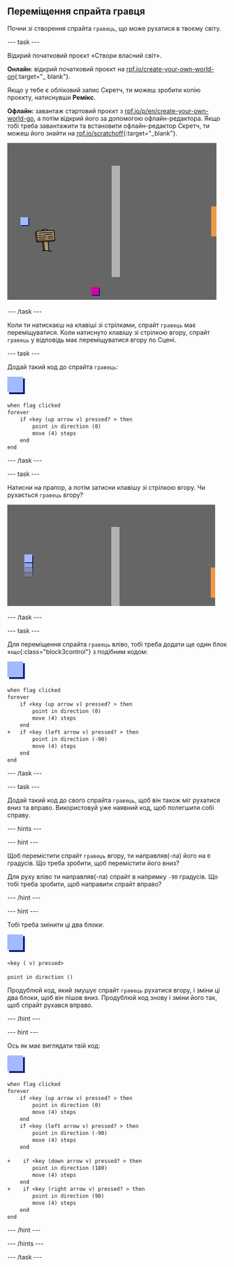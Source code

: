 ## Переміщення спрайта гравця

Почни зі створення спрайта `гравець`, що може рухатися в твоєму світу.

\--- task \---

Відкрий початковий проєкт «Створи власний світ».

**Онлайн**: відкрий початковий проєкт на [rpf.io/create-your-own-world-on](https://rpf.io/create-your-own-world-on){:target="_ blank"}.

Якщо у тебе є обліковий запис Скретч, ти можеш зробити копію проєкту, натиснувши **Ремікс**.

**Офлайн:** завантаж стартовий проєкт з [rpf.io/p/en/create-your-own-world-go](https://rpf.io/p/en/create-your-own-world-go), а потім відкрий його за допомогою офлайн-редактора. Якщо тобі треба завантажити та встановити офлайн-редактор Скретч, ти можеш його знайти на [rpf.io/scratchoff](https://rpf.io/scratchoff){:target="_blank"}.

![знімок екрана](images/world-starter.png)

\--- /task \---

Коли ти натискаєш на клавіші зі стрілками, спрайт `гравець` має переміщуватися. Коли натиснуто клавішу зі стрілкою вгору, спрайт `гравець` у відповідь має переміщуватися вгору по Сцені.

\--- task \---

Додай такий код до спрайта `гравець`:

![гравець](images/player.png)

```blocks3
when flag clicked
forever
    if <key (up arrow v) pressed? > then
        point in direction (0)
        move (4) steps
    end
end
```

\--- /task \---

\--- task \---

Натисни на прапор, а потім затисни клавішу зі стрілкою вгору. Чи рухається `гравець` вгору?

![знімок екрана](images/world-up.png)

\--- /task \---

\--- task \---

Для переміщення спрайта `гравець` вліво, тобі треба додати ще один блок `якщо`{:class="block3control"} з подібним кодом:

![гравець](images/player.png)

```blocks3
when flag clicked
forever
    if <key (up arrow v) pressed? > then
        point in direction (0)
        move (4) steps
    end
+   if <key (left arrow v) pressed? > then
        point in direction (-90)
        move (4) steps
    end
end
```

\--- /task \---

\--- task \---

Додай такий код до свого спрайта `гравець`, щоб він також міг рухатися вниз та вправо. Використовуй уже наявний код, щоб полегшити собі справу.

\--- hints \---

\--- hint \---

Щоб перемістити спрайт `гравець` вгору, ти направляв(-ла) його на `0` градусів. Що треба зробити, щоб перемістити його вниз?

Для руху вліво ти направляв(-ла) спрайт в напрямку `-90` градусів. Що тобі треба зробити, щоб направити спрайт вправо?

\--- /hint \---

\--- hint \---

Тобі треба змінити ці два блоки:

![гравець](images/player.png)

```blocks3
<key ( v) pressed>

point in direction ()
```

Продублюй код, який змушує спрайт `гравець` рухатися вгору, і зміни ці два блоки, щоб він пішов вниз. Продублюй код знову і зміни його так, щоб спрайт рухався вправо.

\--- /hint \---

\--- hint \---

Ось як має виглядати твій код:

![гравець](images/player.png)

```blocks3
when flag clicked
forever
    if <key (up arrow v) pressed? > then
        point in direction (0)
        move (4) steps
    end
    if <key (left arrow v) pressed? > then
        point in direction (-90)
        move (4) steps
    end

+    if <key (down arrow v) pressed? > then
        point in direction (180)
        move (4) steps
    end
+    if <key (right arrow v) pressed? > then
        point in direction (90)
        move (4) steps
    end
end
```

\--- /hint \---

\--- /hints \---

\--- /task \---